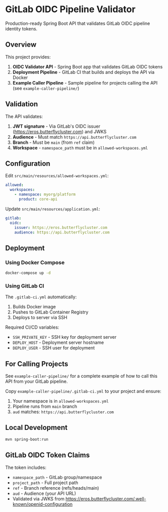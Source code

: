 # GitLab OIDC Pipeline Validator

Production-ready Spring Boot API that validates GitLab OIDC pipeline identity tokens.

## Overview

This project provides:
1. **OIDC Validator API** - Spring Boot app that validates GitLab OIDC tokens
2. **Deployment Pipeline** - GitLab CI that builds and deploys the API via Docker
3. **Example Caller Pipeline** - Sample pipeline for projects calling the API (see `example-caller-pipeline/`)

## Validation

The API validates:
1. **JWT signature** - Via GitLab's OIDC issuer (https://eros.butterflycluster.com) and JWKS
2. **Audience** - Must match `https://api.butterflycluster.com`
3. **Branch** - Must be `main` (from `ref` claim)
4. **Workspace** - `namespace_path` must be in `allowed-workspaces.yml`

## Configuration

Edit `src/main/resources/allowed-workspaces.yml`:

```yaml
allowed:
  workspaces:
    - namespace: myorg/platform
      product: core-api
```

Update `src/main/resources/application.yml`:

```yaml
gitlab:
  oidc:
    issuer: https://eros.butterflycluster.com
    audience: https://api.butterflycluster.com
```

## Deployment

### Using Docker Compose

```bash
docker-compose up -d
```

### Using GitLab CI

The `.gitlab-ci.yml` automatically:
1. Builds Docker image
2. Pushes to GitLab Container Registry
3. Deploys to server via SSH

Required CI/CD variables:
- `SSH_PRIVATE_KEY` - SSH key for deployment server
- `DEPLOY_HOST` - Deployment server hostname
- `DEPLOY_USER` - SSH user for deployment

## For Calling Projects

See `example-caller-pipeline/` for a complete example of how to call this API from your GitLab pipeline.

Copy `example-caller-pipeline/.gitlab-ci.yml` to your project and ensure:
1. Your namespace is in `allowed-workspaces.yml`
2. Pipeline runs from `main` branch
3. `aud` matches: `https://api.butterflycluster.com`

## Local Development

```bash
mvn spring-boot:run
```

## GitLab OIDC Token Claims

The token includes:
- `namespace_path` - GitLab group/namespace
- `project_path` - Full project path
- `ref` - Branch reference (refs/heads/main)
- `aud` - Audience (your API URL)
- Validated via JWKS from https://eros.butterflycluster.com/.well-known/openid-configuration
